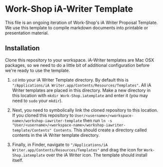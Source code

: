 # Work-Shop iA-Writer Template

This file is an ongoing iteration of Work-Shop's iA Writer Proposal Template. We use this template to compile markdown documents into printable or presentation material.

## Installation

Clone this repository to your workspace. iA-Writer templates are Mac OSX packages, so we need to do a little bit of additional configuration before we're ready to use the template.

1. ```cd``` into your iA Writer Template directory. By default this is  ```"/Applications/iA Writer.app/Contents/Resources/Templates"```. All iA Writer templates are placed in this directory. Make a new directory in this location with ```mkdir Work-Shop.iatemplate``` and enter it (you may need to ```sudo``` your ```mkdir```).

2. Next, you need to symbolically link the cloned repository to this location. If you cloned this repository to ```User/<username>/<workspace-name>/workshop-iawriter-template``` then run ```ln -s "User/<username>/<workspace-name>/workshop-iawriter-template/Contents" Contents```. This should create a directory called contents in the iA Writer template directory.

3. Finally, in Finder, navigate to ```"/Applications/iA Writer.app/Contents/Resources/Templates"``` and drag the icon for ```Work-Shop.iatemplate``` over the iA Writer icon. The template should install itself.
